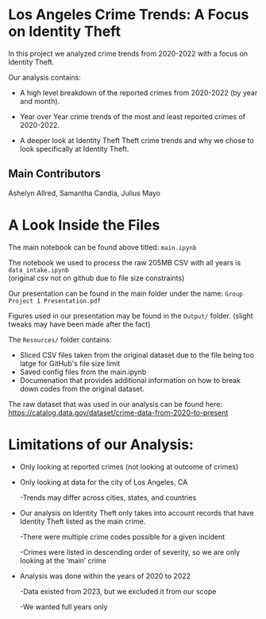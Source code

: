 # Los Angeles Crime Trends: A Focus on Identity Theft

In this project we analyzed crime trends from 2020-2022 with a focus on Identity Theft. 

Our analysis contains:

* A high level breakdown of the reported crimes from 2020-2022 (by year and month).

* Year over Year crime trends of the most and least reported crimes of 2020-2022.

* A deeper look at Identity Theft Theft crime trends and why we chose to look specifically at Identity Theft.

## Main Contributors
Ashelyn Allred, Samantha Candia, Julius Mayo

# A Look Inside the Files 

The main notebook can be found above titled: `main.ipynb`

The notebook we used to process the raw 205MB CSV with all years is `data_intake.ipynb`  
(original csv not on github due to file size constraints)

Our presentation can be found in the main folder under the name: `Group Project 1 Presentation.pdf`

Figures used in our presentation may be found in the `Output/` folder. (slight tweaks may have been made after the fact)

The `Resources/` folder contains:
* Sliced CSV files taken from the original dataset due to the file being too latge for GitHub's file size limit
* Saved config files from the main.ipynb
* Documenation that provides additional information on how to break down codes from the original dataset.

The raw dataset that was used in our analysis can be found here: https://catalog.data.gov/dataset/crime-data-from-2020-to-present

# Limitations of our Analysis:

* Only looking at reported crimes (not looking at outcome of crimes)

* Only looking at data for the city of Los Angeles, CA

  -Trends may differ across cities, states, and countries

* Our analysis on Identity Theft only takes into account records that have Identity Theft listed as the main crime.

  -There were multiple crime codes possible for a given incident
  
  -Crimes were listed in descending order of severity, so we are only looking at the ‘main’ crime
* Analysis was done within the years of 2020 to 2022

  -Data existed from 2023, but we excluded it from our scope

  -We wanted full years only
